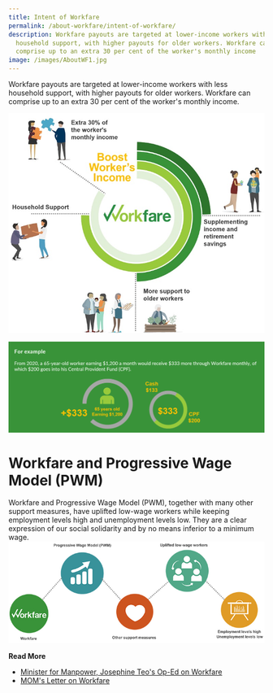 ```yaml
---
title: Intent of Workfare
permalink: /about-workfare/intent-of-workfare/
description: Workfare payouts are targeted at lower-income workers with less
  household support, with higher payouts for older workers. Workfare can
  comprise up to an extra 30 per cent of the worker's monthly income
image: /images/AboutWF1.jpg
---
```


Workfare payouts are targeted at lower-income workers with less household support, with higher payouts for older workers. Workfare can comprise up to an extra 30 per cent of the worker's monthly income.

![Alt text for image on Isomer site](/images/AboutWF3.jpg)

![Alt text for image on Isomer site](/images/AboutWF6.png)
# Workfare and Progressive Wage Model (PWM)
Workfare and Progressive Wage Model (PWM), together with many other support measures, have uplifted low-wage workers while keeping employment levels high and unemployment levels low. They are a clear expression of our social solidarity and by no means inferior to a minimum wage.
![Alt text for image on Isomer site](/images/AboutWF7.jpg)


**Read More**
* [Minister for Manpower, Josephine Teo's Op-Ed on Workfare](/files/Workfare%20and%20the%20Singapore%20approach%20to%20tackling%20wage%20inequality.pdf)
* [MOM's Letter on Workfare](/files/Workfare%20and%20other%20support%20measures%20have%20uplifted%20low-wage%20workers.pdf)